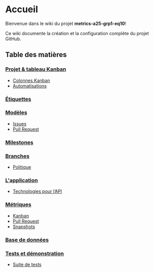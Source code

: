 # Accueil

Bienvenue dans le wiki du projet **metrics-a25-grp1-eq10**!

Ce wiki documente la création et la configuration complète du projet GitHub.

## Table des matières

### [Projet & tableau Kanban](./Projet-&-tableau-kanban.md)
  - [Colonnes Kanban](./Projet-&-tableau-kanban.md#colonnes-kanban)
  - [Automatisations](./Projet-&-tableau-kanban.md#automatisations)

### [Étiquettes](./Étiquettes.md)

### [Modèles](./Modèles.md)
  - [Issues](./Modèles.md#issues)
  - [Pull Request](./Modèles.md#pull-request)

### [Milestones](./Milestones.md)

### [Branches](./Branches.md)
  - [Politique](./Branches.md#politiques)

### [L'application](L'application.md)
  - [Technologies pour l’API](L'application.md#technologies-pour-lapi)

### [Métriques](./Métriques.md)
  - [Kanban](./Métriques.md#kanban)
  - [Pull Request](./Métriques.md#pull-request)
  - [Snapshots](./Métriques.md#snapshots)

### [Base de données](./Base-de-données.md)

### [Tests et démonstration](./Tests-et-démonstration.md)
  - [Suite de tests](./Tests-et-démonstration.md#suite-de-tests)

